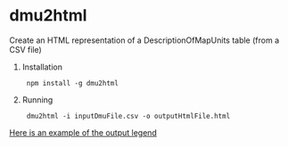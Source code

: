 dmu2html
========

Create an HTML representation of a DescriptionOfMapUnits table (from a CSV file)

1. Installation

        npm install -g dmu2html

2. Running

        dmu2html -i inputDmuFile.csv -o outputHtmlFile.html


[Here is an example of the output legend](http://ncgmp09.github.io/dmu2html/)